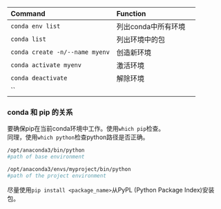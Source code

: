 
|Command |Function ||
|:------|:------|------|   
|`conda env list` | 列出conda中所有环境 ||
|`conda list` | 列出环境中的包 ||
|`conda create -n/--name myenv`| 创造新环境||
|`conda activate myenv`| 激活环境||
|`conda deactivate`| 解除环境||
|``|||


### conda 和 pip 的关系

要确保pip在当前conda环境中工作。使用`which pip`检查。  
同理，使用`which python`检查python路径是否正确。  

```bash 
/opt/anaconda3/bin/python
#path of base environment

/opt/anaconda3/envs/myproject/bin/python
#path of the project environment
```

尽量使用`pip install <package_name>`从PyPL (Python Package Index)安装包。

